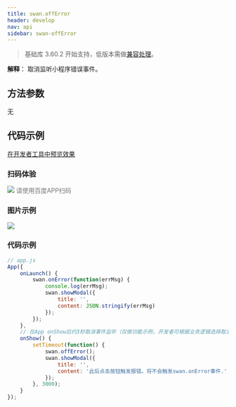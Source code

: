 ```yaml
---
title: swan.offError
header: develop
nav: api
sidebar: swan-offError
---
```


 
> 基础库 3.60.2 开始支持，低版本需做[兼容处理](https://smartprogram.baidu.com/docs/develop/swan/compatibility/)。

**解释**：   取消监听小程序错误事件。

##  方法参数
   无
   
## 代码示例

<a href="swanide://fragment/54f7a7d7055d5906448ac64a594c6e621573989952662" title="在开发者工具中预览效果" target="_self">在开发者工具中预览效果</a>

### 扫码体验

<div class='scan-code-container'>
    <img src="https://b.bdstatic.com/miniapp/assets/images/doc_demo/offError.png" class="demo-qrcode-image" />
    <font color=#777 12px>请使用百度APP扫码</font>
</div>





###  图片示例  

<div class="m-doc-custom-examples">
    <div class="m-doc-custom-examples-correct">
        <img src="https://b.bdstatic.com/miniapp/images/offError.gif">
    </div>
    <div class="m-doc-custom-examples-correct">
        <img src=" ">
    </div>
    <div class="m-doc-custom-examples-correct">
        <img src=" ">
    </div>     
</div>

###  代码示例  



```js
// app.js
App({
    onLaunch() {
        swan.onError(function(errMsg) {
            console.log(errMsg);
            swan.showModal({
                title: '',
                content: JSON.stringify(errMsg)
            });
        });
    },
    // 在App onShow后约3秒取消事件监听（仅做功能示例，开发者可根据业务逻辑选择取消监听时机）  
    onShow() {
        setTimeout(function() {
            swan.offError();
            swan.showModal({
                title: '',
                content: '此后点击按钮触发报错，将不会触发swan.onError事件.'
            });
        }, 3000);
    }
});
```


